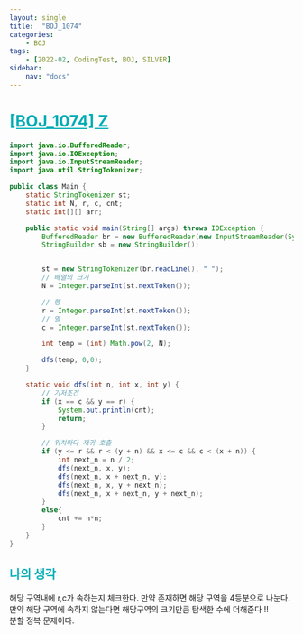 ```yaml
---
layout: single
title:  "BOJ_1074"
categories: 
    - BOJ
tags: 
    - [2022-02, CodingTest, BOJ, SILVER]
sidebar:
    nav: "docs"
---
```


# <b><a style="color:#00adb5" href="https://www.acmicpc.net/problem/1074" target=_blank>[BOJ_1074] Z</a></b>

```java
import java.io.BufferedReader;
import java.io.IOException;
import java.io.InputStreamReader;
import java.util.StringTokenizer;

public class Main {
    static StringTokenizer st;
    static int N, r, c, cnt;
    static int[][] arr;

    public static void main(String[] args) throws IOException {
        BufferedReader br = new BufferedReader(new InputStreamReader(System.in));
        StringBuilder sb = new StringBuilder();


        st = new StringTokenizer(br.readLine(), " ");
        // 배열의 크기
        N = Integer.parseInt(st.nextToken());

        // 행
        r = Integer.parseInt(st.nextToken());
        // 열
        c = Integer.parseInt(st.nextToken());

        int temp = (int) Math.pow(2, N);

        dfs(temp, 0,0);
    }

    static void dfs(int n, int x, int y) {
        // 기저조건
        if (x == c && y == r) {
            System.out.println(cnt);
            return;
        }

        // 위치마다 재귀 호출
        if (y <= r && r < (y + n) && x <= c && c < (x + n)) {
            int next_n = n / 2;
            dfs(next_n, x, y);
            dfs(next_n, x + next_n, y);
            dfs(next_n, x, y + next_n);
            dfs(next_n, x + next_n, y + next_n);
        }
        else{
            cnt += n*n;
        }
    }
}
```


## <b><a style="color:#00adb5">나의 생각</a></b>
 해당 구역내에 r,c가 속하는지 체크한다. 만약 존재하면 해당 구역을 4등분으로 나눈다.<br>
 만약 해당 구역에 속하지 않는다면 해당구역의 크기만큼 탐색한 수에 더해준다 !!<br>
 분할 정복 문제이다.